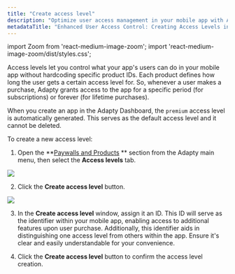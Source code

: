 ```yaml
---
title: "Create access level"
description: "Optimize user access management in your mobile app with Adapty's Access Levels feature, facilitating customization without reliance on specific product IDs. Learn how to create access levels for tailored user experiences"
metadataTitle: "Enhanced User Access Control: Creating Access Levels in Adapty"
---
```


import Zoom from 'react-medium-image-zoom';
import 'react-medium-image-zoom/dist/styles.css';

Access levels let you control what your app's users can do in your mobile app without hardcoding specific product IDs. Each product defines how long the user gets a certain access level for. So, whenever a user makes a purchase, Adapty grants access to the app for a specific period (for subscriptions) or forever (for lifetime purchases).

When you create an app in the Adapty Dashboard, the `premium` access level is automatically generated. This serves as the default access level and it cannot be deleted.

To create a new access level:

1. Open the **[Paywalls and Products](https://app.adapty.io/access-levels) ** section from the Adapty main menu, then select the **Access levels** tab.

   
<Zoom>
  <img src={require('./img/5b2bc83-access_levels.png').default}
  style={{
    border: '1px solid #727272', /* border width and color */
    width: '700px', /* image width */
    display: 'block', /* for alignment */
    margin: '0 auto' /* center alignment */
  }}
/>
</Zoom>




2. Click the **Create access level** button. 

   
<Zoom>
  <img src={require('./img/b8646ca-image.png').default}
  style={{
    border: '1px solid #727272', /* border width and color */
    width: '700px', /* image width */
    display: 'block', /* for alignment */
    margin: '0 auto' /* center alignment */
  }}
/>
</Zoom>




3. In the **Create access level** window, assign it an ID. This ID will serve as the identifier within your mobile app, enabling access to additional features upon user purchase. Additionally, this identifier aids in distinguishing one access level from others within the app. Ensure it's clear and easily understandable for your convenience.

4. Click the **Create access level** button to confirm the access level creation.